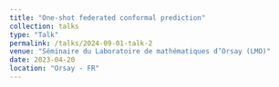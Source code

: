 ```yaml
---
title: "One-shot federated conformal prediction"
collection: talks
type: "Talk"
permalink: /talks/2024-09-01-talk-2
venue: "Séminaire du Laboratoire de mathématiques d’Orsay (LMO)"
date: 2023-04-20
location: "Orsay - FR"
---
```


